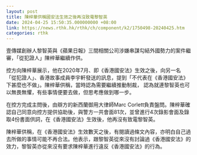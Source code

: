 ```yaml
---
layout: post
title: 陳梓華供稱國安法生效之後再沒致電黎智英
date: 2024-04-25 15:50:35.000000000 +08:00
link: https://news.rthk.hk/rthk/ch/component/k2/1750498-20240425.htm
categories: rthk
---
```


壹傳媒創辦人黎智英與《蘋果日報》三間相關公司涉嫌串謀勾結外國勢力的案件繼審，「從犯證人」陳梓華繼續作供。

控方向陳梓華展示，他在2020年7月、即《香港國安法》生效之後，向另一名「從犯證人」、香港故事成員李宇軒發送的訊息，提到「不代表在《香港國安法》下甚麼也不做」。陳梓華供稱，當時認為需要繼續推動制裁， 認為就連黎智英也可以無畏無懼，有些事情便要去做，但思考應做到哪一步。

在控方完成主問後，由辯方的新西蘭御用大律師Marc Corlett負責盤問。陳梓華確認自己同意向控方提供協助後，與警方一共會面81次，並曾進行4次錄影會面及錄取4份書面供詞，在《香港國安法》生效後，他再沒有致電黎智英。

陳梓華供稱，在《香港國安法》生效數天之後，有閱讀過條文內容，亦明白自己過去所做的事情可能不再合法。他表示，跟黎智英從來沒有討論過《香港國安法》的效力，黎智英亦從來沒有要求陳梓華進行違反《香港國安法》的行為。
